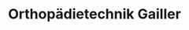 ---
title: "Orthopädietechnik Gailler"
url: /berching/orthopaedietechnik-gailler/
shop: Sanitätshaus
---